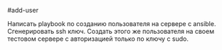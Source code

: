 #add-user

Написать playbook по созданию пользователя на сервере с ansible. Cгенерировать ssh ключ. 
Cоздать этого же пользователя на своем тестовом сервере с авторизацией только по ключу с sudo.
